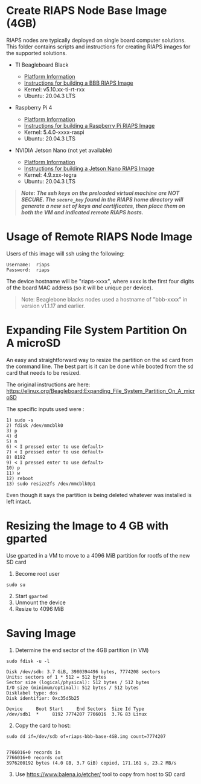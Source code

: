 # Create RIAPS Node Base Image (4GB)

RIAPS nodes are typically deployed on single board computer solutions.  This folder contains scripts and instructions for creating RIAPS images for the supported solutions.

* TI Beagleboard Black
  - [Platform Information](http://beagleboard.org/black)
  - [Instructions for building a BBB RIAPS Image](README_BBB.md)
  - Kernel: v5.10.xx-ti-rt-rxx
  - Ubuntu: 20.04.3 LTS

* Raspberry Pi 4
  - [Platform Information](https://www.raspberrypi.org/products/raspberry-pi-4-model-b/)
  - [Instructions for building a Raspberry Pi RIAPS Image](README_RPI.md)
  - Kernel: 5.4.0-xxxx-raspi
  - Ubuntu: 20.04.3 LTS

* NVIDIA Jetson Nano (not yet available)
  - [Platform Information](https://developer.nvidia.com/embedded/learn/get-started-jetson-nano-devkit)
  - [Instructions for building a Jetson Nano RIAPS Image](README_NANO.md)
  - Kernel: 4.9.xxx-tegra
  - Ubuntu: 20.04.3 LTS

>***Note: The ssh keys on the preloaded virtual machine are **NOT SECURE**.  The ```secure_key``` found in the RIAPS home directory will generate a new set of keys and certificates, then place them on both the VM and indicated remote RIAPS hosts.***

# Usage of Remote RIAPS Node Image

Users of this image will ssh using the following:

```
Username:  riaps
Password:  riaps
```

The device hostname will be "riaps-xxxx", where xxxx is the first four digits of the board MAC address (so it will be unique per device).

>Note: Beaglebone blacks nodes used a hostname of "bbb-xxxx" in version v1.1.17 and earlier.


# Expanding File System Partition On A microSD

An easy and straightforward way to resize the partition on the sd card from the command line. The best part is it can be done while booted from the sd card that needs to be resized.

The original instructions are here:
https://elinux.org/Beagleboard:Expanding_File_System_Partition_On_A_microSD

The specific inputs used were :

    1) sudo -s
    2) fdisk /dev/mmcblk0
    3) p
    4) d
    5) n
    6) < I pressed enter to use default>
    7) < I pressed enter to use default>
    8) 8192
    9) < I pressed enter to use default>
    10) p
    11) w
    12) reboot
    13) sudo resize2fs /dev/mmcblk0p1

Even though it says the partition is being deleted whatever was installed is left intact.


# Resizing the Image to 4 GB with gparted
Use gparted in a VM to move to a 4096 MiB partition for rootfs of the new SD card
1) Become root user

```
sudo su
```

2) Start ```gparted```
3) Unmount the device
4) Resize to 4096 MiB


# Saving Image

1) Determine the end sector of the 4GB partition (in VM)

```
sudo fdisk -u -l

Disk /dev/sdb: 3.7 GiB, 3980394496 bytes, 7774208 sectors
Units: sectors of 1 * 512 = 512 bytes
Sector size (logical/physical): 512 bytes / 512 bytes
I/O size (minimum/optimal): 512 bytes / 512 bytes
Disklabel type: dos
Disk identifier: 0xc35d5b25

Device     Boot Start     End Sectors  Size Id Type
/dev/sdb1  *     8192 7774207 7766016  3.7G 83 Linux
```

2) Copy the card to host:

```  
sudo dd if=/dev/sdb of=riaps-bbb-base-4GB.img count=7774207  


7766016+0 records in
7766016+0 records out
3976200192 bytes (4.0 GB, 3.7 GiB) copied, 171.161 s, 23.2 MB/s
```

3) Use https://www.balena.io/etcher/ tool to copy from host to SD card
